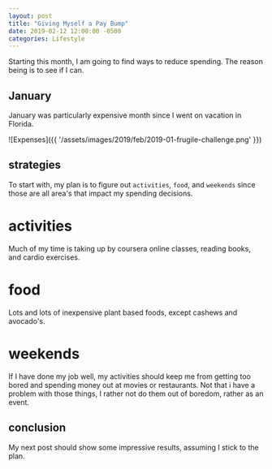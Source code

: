 ```yaml
---
layout: post
title: "Giving Myself a Pay Bump"
date: 2019-02-12 12:00:00 -0500
categories: Lifestyle
---
```


Starting this month, I am going to find ways to reduce spending.
The reason being is to see if I can.


## January

January was particularly expensive month since I went on  vacation in Florida.

![Expenses]({{ '/assets/images/2019/feb/2019-01-frugile-challenge.png' }})

## strategies

To start with, my plan is to figure out `activities`, `food`, and `weekends` since those are all area's that impact my spending decisions.  

# activities

Much of my time is taking up by coursera online classes, reading books, and cardio exercises.

# food

Lots and lots of inexpensive plant based foods, except cashews and avocado's.

# weekends

If I have done my job well, my activities should keep me from getting too bored and spending money out at movies or restaurants. 
Not that i have a problem with those things, I rather not do them out of boredom, rather as an event. 

## conclusion

My next post should show some impressive results, assuming I stick to the plan. 
 